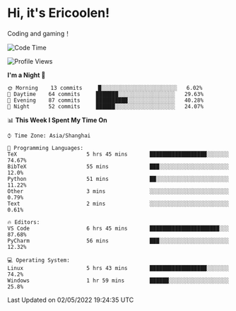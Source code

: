 # Hi, it's Ericoolen!
Coding and gaming！

<!--START_SECTION:waka-->
![Code Time](http://img.shields.io/badge/Code%20Time-227%20hrs%2018%20mins-blue)

![Profile Views](http://img.shields.io/badge/Profile%20Views-1-blue)

**I'm a Night 🦉** 

```text
🌞 Morning    13 commits     █░░░░░░░░░░░░░░░░░░░░░░░░   6.02% 
🌆 Daytime    64 commits     ███████░░░░░░░░░░░░░░░░░░   29.63% 
🌃 Evening    87 commits     ██████████░░░░░░░░░░░░░░░   40.28% 
🌙 Night      52 commits     ██████░░░░░░░░░░░░░░░░░░░   24.07%

```


📊 **This Week I Spent My Time On** 

```text
⌚︎ Time Zone: Asia/Shanghai

💬 Programming Languages: 
TeX                      5 hrs 45 mins       ██████████████████░░░░░░░   74.67% 
BibTeX                   55 mins             ███░░░░░░░░░░░░░░░░░░░░░░   12.0% 
Python                   51 mins             ██░░░░░░░░░░░░░░░░░░░░░░░   11.22% 
Other                    3 mins              ░░░░░░░░░░░░░░░░░░░░░░░░░   0.79% 
Text                     2 mins              ░░░░░░░░░░░░░░░░░░░░░░░░░   0.61%

🔥 Editors: 
VS Code                  6 hrs 45 mins       ██████████████████████░░░   87.68% 
PyCharm                  56 mins             ███░░░░░░░░░░░░░░░░░░░░░░   12.32%

💻 Operating System: 
Linux                    5 hrs 43 mins       ██████████████████░░░░░░░   74.2% 
Windows                  1 hr 59 mins        ██████░░░░░░░░░░░░░░░░░░░   25.8%

```


 Last Updated on 02/05/2022 19:24:35 UTC
<!--END_SECTION:waka-->

